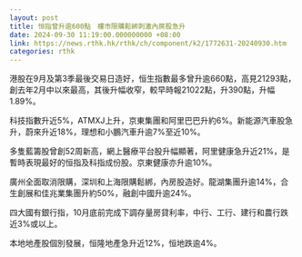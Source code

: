 ```yaml
---
layout: post
title: 恒指曾升逾600點　樓市限購鬆綁刺激內房股急升
date: 2024-09-30 11:19:00.000000000 +08:00
link: https://news.rthk.hk/rthk/ch/component/k2/1772631-20240930.htm
categories: rthk
---
```


港股在9月及第3季最後交易日造好，恒生指數最多曾升逾660點，高見21293點，創去年2月中以來最高，其後升幅收窄，較早時報21022點，升390點，升幅1.89%。

科技指數升近5%，ATMXJ上升，京東集團和阿里巴巴升約6%。新能源汽車股急升，蔚來升近18%，理想和小鵬汽車升逾7%至近10%。

多隻藍籌股曾創52周新高，網上醫療平台股升幅顯著，阿里健康急升近21%，是暫時表現最好的恒指及科指成份股。京東健康亦升逾10%。

廣州全面取消限購，深圳和上海限購鬆綁，內房股造好。龍湖集團升逾14%，合生創展和佳兆業集團升約50%，融創中國升逾24%。

四大國有銀行指，10月底前完成下調存量房貸利率，中行、工行、建行和農行跌近3%或以上。

本地地產股個別發展，恒隆地產急升近12%，恒地跌逾4%。
